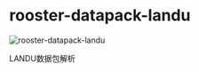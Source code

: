 # rooster-datapack-landu
![rooster-datapack-landu](https://github.com/InCar/rooster-datapack-landu.svg?branch=master)

LANDU数据包解析
